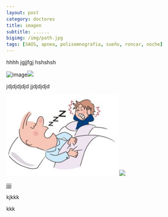 ```yaml
---
layout: post
category: doctores
title: imagen
subtitle: ......
bigimg: /img/path.jpg
tags: [SAOS, apnea, polisomnografia, sueño, roncar, noche]
---
```


hhhh
jgjjfgj
hshshsh



![image](/img/path.jpg)<img src="image" width="40%">


jdjdjdjdjd
jjdjdjdjd

![roncar](/img/roncar.jpg)<img src="roncar" width="50%">

jjjj

kjkkk

kkk
